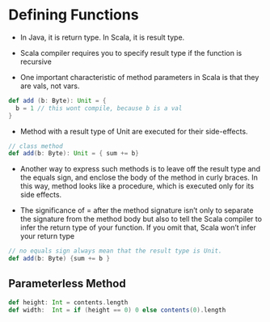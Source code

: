 # Defining Functions

- In Java, it is return type. In Scala, it is result type.
- Scala compiler requires you to specify result type if the function is recursive

- One important characteristic of method parameters in Scala is that they are
  vals, not vars.

```scala
def add (b: Byte): Unit = {
  b = 1 // this wont compile, because b is a val
}
```

- Method with a result type of Unit are executed for their side-effects.

```scala
// class method
def add(b: Byte): Unit = { sum += b}
```

- Another way to express such methods is to leave off the result type and the
  equals sign, and enclose the body of the method in curly braces. In this way,
  method looks like a procedure, which is executed only for its side effects.

- The significance of = after the method signature isn’t only to separate the
  signature from the method body but also to tell the Scala compiler to infer the return
  type of your function. If you omit that, Scala won’t infer your return type

```scala
// no equals sign always mean that the result type is Unit.
def add(b: Byte) {sum += b }
```

## Parameterless Method

```scala
def height: Int = contents.length
def width:  Int = if (height == 0) 0 else contents(0).length
```
